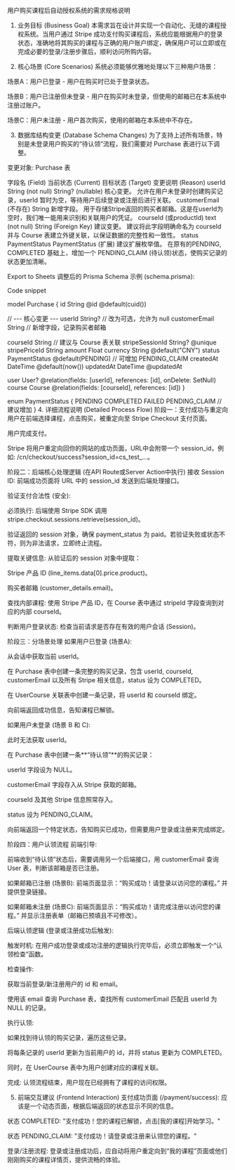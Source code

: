 用户购买课程后自动授权系统的需求规格说明
1. 业务目标 (Business Goal)
本需求旨在设计并实现一个自动化、无缝的课程授权系统。当用户通过 Stripe 成功支付购买课程后，系统应能根据用户的登录状态，准确地将其购买的课程与正确的用户账户绑定，确保用户可以立即或在完成必要的登录/注册步骤后，顺利访问所购内容。

2. 核心场景 (Core Scenarios)
系统必须能够优雅地处理以下三种用户场景：

场景A：用户已登录 - 用户在购买时已处于登录状态。

场景B：用户已注册但未登录 - 用户在购买时未登录，但使用的邮箱已在本系统中注册过账户。

场景C：用户未注册 - 用户首次购买，使用的邮箱在本系统中不存在。

3. 数据库结构变更 (Database Schema Changes)
为了支持上述所有场景，特别是未登录用户购买的“待认领”流程，我们需要对 Purchase 表进行以下调整。

变更对象: Purchase 表

字段名 (Field)	当前状态 (Current)	目标状态 (Target)	变更说明 (Reason)
userId	String (not null)	String? (nullable)	核心变更。 允许在用户未登录时创建购买记录，userId 暂时为空，等待用户后续登录或注册后进行关联。
customerEmail	(不存在)	String	新增字段。 用于存储Stripe返回的购买者邮箱。这是在userId为空时，我们唯一能用来识别和关联用户的凭证。
courseId (或productId)	text (not null)	String (Foreign Key)	建议变更。 建议将此字段明确命名为 courseId 并与 Course 表建立外键关联，以保证数据的完整性和一致性。
status	PaymentStatus	PaymentStatus (扩展)	建议扩展枚举值。 在原有的PENDING, COMPLETED 基础上，增加一个 PENDING_CLAIM (待认领)状态，使购买记录的状态更加清晰。

Export to Sheets
调整后的 Prisma Schema 示例 (schema.prisma):

Code snippet

model Purchase {
  id                String    @id @default(cuid())
  
  // --- 核心变更 ---
  userId            String?   // 改为可选，允许为 null
  customerEmail     String    // 新增字段，记录购买者邮箱
  
  courseId          String    // 建议与 Course 表关联
  stripeSessionId   String?   @unique
  stripePriceId     String
  amount            Float
  currency          String    @default("CNY")
  status            PaymentStatus @default(PENDING) // 可增加 PENDING_CLAIM
  createdAt         DateTime  @default(now())
  updatedAt         DateTime  @updatedAt

  user              User?     @relation(fields: [userId], references: [id], onDelete: SetNull)
  course            Course    @relation(fields: [courseId], references: [id])
}

enum PaymentStatus {
  PENDING
  COMPLETED
  FAILED
  PENDING_CLAIM // 建议增加
}
4. 详细流程说明 (Detailed Process Flow)
阶段一：支付成功与重定向
用户在前端选择课程，点击购买，被重定向至 Stripe Checkout 支付页面。

用户完成支付。

Stripe 将用户重定向回你的网站的成功页面，URL中会附带一个 session_id，例如: /cn/checkout/success?session_id=cs_test_...。

阶段二：后端核心处理逻辑 (在API Route或Server Action中执行)
接收 Session ID: 前端成功页面将 URL 中的 session_id 发送到后端处理接口。

验证支付合法性 (安全):

必须执行: 后端使用 Stripe SDK 调用 stripe.checkout.sessions.retrieve(session_id)。

验证返回的 session 对象，确保 payment_status 为 paid。若验证失败或状态不符，则为非法请求，立即终止流程。

提取关键信息: 从验证后的 session 对象中提取：

Stripe 产品 ID (line_items.data[0].price.product)。

购买者邮箱 (customer_details.email)。

查找内部课程: 使用 Stripe 产品 ID，在 Course 表中通过 stripeId 字段查询到对应的内部 courseId。

判断用户登录状态: 检查当前请求是否存在有效的用户会话 (Session)。

阶段三：分场景处理
如果用户已登录 (场景A):

从会话中获取当前 userId。

在 Purchase 表中创建一条完整的购买记录，包含 userId, courseId, customerEmail 以及所有 Stripe 相关信息，status 设为 COMPLETED。

在 UserCourse 关联表中创建一条记录，将 userId 和 courseId 绑定。

向前端返回成功信息，告知课程已解锁。

如果用户未登录 (场景 B 和 C):

此时无法获取 userId。

在 Purchase 表中创建一条**“待认领”**的购买记录：

userId 字段设为 NULL。

customerEmail 字段存入从 Stripe 获取的邮箱。

courseId 及其他 Stripe 信息照常存入。

status 设为 PENDING_CLAIM。

向前端返回一个特定状态，告知购买已成功，但需要用户登录或注册来完成绑定。

阶段四：用户认领流程
前端引导:

前端收到“待认领”状态后，需要调用另一个后端接口，用 customerEmail 查询 User 表，判断该邮箱是否已注册。

如果邮箱已注册 (场景B): 前端页面显示：“购买成功！请登录以访问您的课程。” 并提供登录链接。

如果邮箱未注册 (场景C): 前端页面显示：“购买成功！请完成注册以访问您的课程。” 并显示注册表单（邮箱已预填且不可修改）。

后端认领逻辑 (登录或注册成功后触发):

触发时机: 在用户成功登录或成功注册的逻辑执行完毕后，必须立即触发一个“认领检查”函数。

检查操作:

获取当前登录/新注册用户的 id 和 email。

使用该 email 查询 Purchase 表，查找所有 customerEmail 匹配且 userId 为 NULL 的记录。

执行认领:

如果找到待认领的购买记录，遍历这些记录。

将每条记录的 userId 更新为当前用户的 id，并将 status 更新为 COMPLETED。

同时，在 UserCourse 表中为用户创建对应的课程关联。

完成: 认领流程结束，用户现在已经拥有了课程的访问权限。

5. 前端交互建议 (Frontend Interaction)
支付成功页面 (/payment/success): 应该是一个动态页面，根据后端返回的状态显示不同的信息。

状态 COMPLETED: "支付成功！您的课程已解锁，点击[我的课程]开始学习。"

状态 PENDING_CLAIM: "支付成功！请登录或注册来认领您的课程。"

登录/注册流程: 登录或注册成功后，应自动将用户重定向到“我的课程”页面或他们刚刚购买的课程详情页，提供流畅的体验。